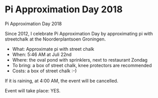 # Pi Approximation Day 2018

Pi Approximation Day 2018

Since 2012, I celebrate Pi Approximation Day by approximating pi with streetchalk at the Noorderplantsoen Groningen.

 * What: Approximate pi with street chalk
 * When: 5:46 AM at Juli 22nd
 * Where: the oval pond with sprinklers, next to restaurant Zondag
 * To bring: a box of street chalk, knee protectors are recommended
 * Costs: a box of street chalk :-)

If it is raining, at 4:00 AM, the event will be cancelled.

Event will take place: YES. 
